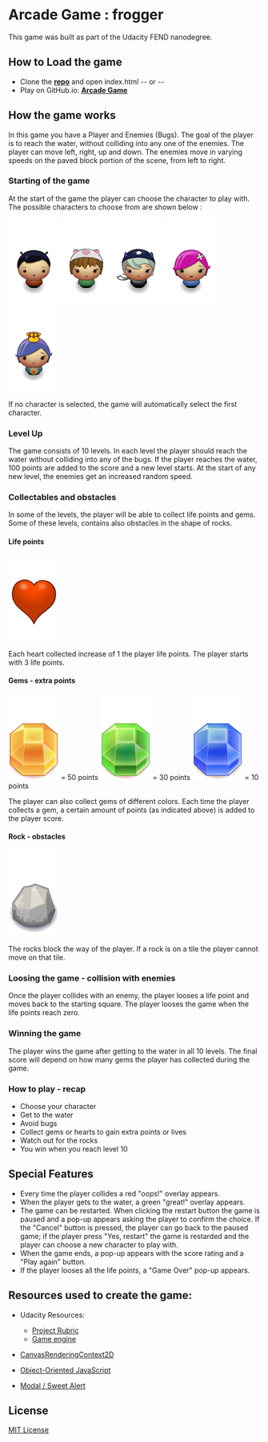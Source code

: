 # Arcade Game :  frogger 


This game was built as part of the Udacity FEND nanodegree. 

## How to Load the game

- Clone the **[repo](https://github.com/ElisaCovato/Arcade-Game---FEND-nanodegree.git)** and open index.html -- or --
- Play on GitHub.io: **[Arcade Game](https://elisacovato.github.io/Arcade-Game---FEND-nanodegree/)**

## How the game works

In this game you have a Player and Enemies (Bugs). The goal of the player is to reach the water, without colliding into any one of the enemies. The player can move left, right, up and down. The enemies move in varying speeds on the paved block portion of the scene, from left to right. 

 
### Starting of the game 

At the start of the game the player can choose the character to play with. The possible characters to choose from are shown below :

![boy](images/char-boy.png)
![cat-girl](images/char-cat-girl.png)
![horn-girl](images/char-horn-girl.png)
![pink-girl](images/char-pink-girl.png)
![princess-girl](images/char-princess-girl.png)

If no character is selected, the game will automatically select the first character.

### Level Up
The game consists of 10 levels. In each level the player should reach the water without colliding into any of the bugs. If the player reaches the water, 100 points are added to the score and a new level starts. At the start of any new level, the enemies get an increased random speed.

### Collectables and obstacles
In some of the levels, the player will be able to collect life points and gems. Some of these levels, contains also obstacles in the shape of rocks.

#### Life points
![Heart](images/Heart.png)

Each heart collected increase of 1 the player life points. The player starts with 3 life points.

#### Gems - extra points
![Gem-Orange](images/Gem-Orange.png) = 50 points
![Gem-Green](images/Gem-Green.png)  = 30 points
![Gem-Blue](images/Gem-Blue.png) = 10 points

The player can also collect gems of different colors. Each time the player collects a gem,  a certain amount of points (as indicated above) is added to the player score.

#### Rock - obstacles
![Rock](images/Rock.png)

The rocks block the way of the player. If a rock is on a tile the player cannot move on that tile. 

### Loosing the game - collision with enemies
Once  the player collides with an enemy, the player looses a life point and moves back to the starting square. The player looses the game when the life points reach zero.

### Winning the game
The player wins the game after getting to the water in all 10 levels. The final score will depend on how many gems the player has collected during the game.

### How to play - recap

- Choose your character
- Get to the water
- Avoid bugs
- Collect gems or hearts to gain  extra points or lives
- Watch out for the rocks
- You win when you reach level 10




## Special Features

- Every time the player collides a red  "oops!" overlay appears.
- When the player gets to the water, a green "great!" overlay appears.
- The game can be restarted. When clicking the restart button the game is paused and  a pop-up appears asking the player to confirm the choice. If the "Cancel" button is pressed, the player can go back to the paused game; if the player press "Yes, restart" the game is restarded and the player can choose a new character to play with.
- When the game ends, a pop-up appears with the score rating and a "Play again" button.
- If the player looses all the life points, a "Game Over" pop-up appears. 

## Resources used to create the game:

- Udacity Resources: 
	- [Project Rubric](https://review.udacity.com/#!/rubrics/591/view)
	- [Game engine](https://github.com/udacity/frontend-nanodegree-arcade-game)

- [CanvasRenderingContext2D](https://developer.mozilla.org/en-US/docs/Web/API/CanvasRenderingContext2D)

- [Object-Oriented JavaScript](https://docs.google.com/document/d/1F9DY2TtWbI29KSEIot1WXRqqao7OCd7OOC2W3oubSmc/pub?embedded=true)

- [Modal / Sweet Alert](https://sweetalert.js.org)




## License
[MIT License](LICENSE.MIT)